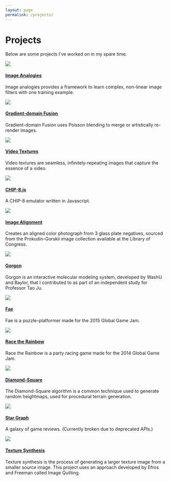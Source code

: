 ```yaml
---
layout: page
permalink: /projects/
---
```


# Projects

Below are some projects I've worked on in my spare time. 

<div class="row projects">
  <div class="col-md-6">
    <a class="thumbnail" href="/projects/computational-photography/image-analogies/">
      <img src="../images/image-analogies/results/artout.jpg">
    </a>
    <div class="project-description">
    <a href="/projects/computational-photography/image-analogies/">
      <h4>Image Analogies</h4>
    </a>
    <p>Image analogies provides a framework to learn complex, non-linear image filters with one training example.</p>
    </div>
  </div>  

  <div class="col-md-6">
    <a class="thumbnail" href="/projects/computational-photography/gradient-domain-fusion/">
      <img src="../images/gradient-domain-fusion/sf-npr-big.png">
    </a>  
    <div class="project-description">
      <a href="/projects/computational-photography/gradient-domain-fusion/">
        <h4>Gradient-domain Fusion</h4>
      </a>
      <p>Gradient-domain Fusion uses Poisson blending to merge or artistically re-render images.</p>
    </div>
  </div>
</div>

<div class="row projects">
  <div class="col-md-6">
    <a class="thumbnail" href="/projects/computational-photography/video-textures/">
      <img src="../images/video-textures/city-4.gif">
    </a>  
    <div class="project-description">
      <a href="/projects/computational-photography/video-textures/">
        <h4>Video Textures</h4>
      </a>
      <p>Video textures are seamless, infinitely-repeating images that capture the essence of a video.</p>
    </div>
  </div>

  <div class="col-md-6">
    <a class="thumbnail" href="https://github.com/jmecom/chip8/">
      <img src="../images/chip8.png">
    </a>  
    <div class="project-description">
      <a href="https://github.com/jmecom/chip8/">
        <h4>CHIP-8.js</h4>
      </a>
      <p>A CHIP-8 emulator written in Javascript.</p>
    </div>
  </div> 
</div>

<div class="row projects">
  <div class="col-md-6">
    <a class="thumbnail" href="/projects/computational-photography/image-alignment/">
      <img src="../images/gorskii-collection/big-town-cropped.jpg">
    </a>  
    <div class="project-description">
      <a href="/projects/computational-photography/image-alignment/">
        <h4>Image Alignment</h4>
      </a>
      <p>Creates an aligned color photograph from 3 glass plate negatives, sourced from the Prokudin-Gorskii image collection available at the Library of Congress.</p>
    </div>
  </div>

  <div class="col-md-6">
    <a class="thumbnail" href="http://gorgon.wustl.edu">
      <img src="../images/gorgon2.PNG">
    </a>  
    <div class="project-description">
      <a href="http://gorgon.wustl.edu">
        <h4>Gorgon</h4>
      </a>
      <p>Gorgon is an interactive molecular modeling system, developed by WashU and Baylor, that I contributed to as part of an independent study for Professor Tao Ju.</p>
    </div>
  </div>
</div>

<div class="row projects">
  <div class="col-md-6">
    <a class="thumbnail" href="http://jmecom.github.io/global-game-jam-15/">
      <img src="../images/fae1-crop.png">
    </a>  
    <div class="project-description">
      <a href="http://jmecom.github.io/global-game-jam-15/">
        <h4>Fae</h4>
      </a>
      <p>Fae is a puzzle-platformer made for the 2015 Global Game Jam.</p>
    </div>
  </div>

  <div class="col-md-6">
    <a class="thumbnail" href="https://www.youtube.com/watch?v=i0L-aT_03R4">
      <img src="../images/rtr-splash-crop.png">
    </a>  
    <div class="project-description">
      <a href="https://www.youtube.com/embed/i0L-aT_03R4">
        <h4>Race the Rainbow</h4>
      </a>
      <p>Race the Rainbow is a party racing game made for the 2014 Global Game Jam.</p>
    </div>
  </div>
</div>

<div class="row projects">
  <div class="col-md-6">
    <a class="thumbnail" href="/blog/2015/diamond-square/">
      <img src="../images/ds-example-small.png">
    </a>  
    <div class="project-description">
      <a href="/blog/2015/diamond-square/">
        <h4>Diamond-Square</h4>
      </a>
      <p>The Diamond-Square algorithm is a common technique used to generate random heightmaps, used for procedural terrain generation.</p>
    </div>
  </div>

  <div class="col-md-6">
    <a class="thumbnail" href="/star-graph">
      <img src="../images/stargraph.png">
    </a>  
    <div class="project-description">
      <a href="/star-graph">
        <h4>Star Graph</h4>
      </a>
      <p>A galaxy of game reviews. (Currently broken due to deprecated APIs.)</p>
    </div>
  </div>
</div>

<div class="row projects">
  <div class="col-md-6">
    <a class="thumbnail" href="/projects/computational-photography/texture-synthesis/">
      <img src="../images/texture-synthesis/japanese-wallpaper-mincut-extended.png">
    </a>
    <div class="project-description">
      <a href="/projects/computational-photography/texture-synthesis/">
        <h4>Texture Synthesis</h4>
      </a>
      <p>Texture synthesis is the process of generating a larger texture image from a smaller source image. This project uses an approach developed by Efros and Freeman called Image Quilting.</p>
    </div>
  </div>  
</div>
